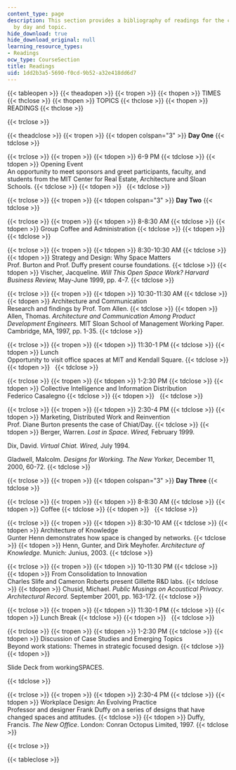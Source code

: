 ```yaml
---
content_type: page
description: This section provides a bibliography of readings for the course, organized
  by day and topic.
hide_download: true
hide_download_original: null
learning_resource_types:
- Readings
ocw_type: CourseSection
title: Readings
uid: 1dd2b3a5-5690-f0cd-9b52-a32e418dd6d7
---
```


{{< tableopen >}}
{{< theadopen >}}
{{< tropen >}}
{{< thopen >}}
TIMES
{{< thclose >}}
{{< thopen >}}
TOPICS
{{< thclose >}}
{{< thopen >}}
READINGS
{{< thclose >}}

{{< trclose >}}

{{< theadclose >}}
{{< tropen >}}
{{< tdopen colspan="3" >}}
**Day One**
{{< tdclose >}}

{{< trclose >}}
{{< tropen >}}
{{< tdopen >}}
6-9 PM
{{< tdclose >}}
{{< tdopen >}}
Opening Event  
An opportunity to meet sponsors and greet participants, faculty, and students from the MIT Center for Real Estate, Architecture and Sloan Schools.
{{< tdclose >}}
{{< tdopen >}}
 
{{< tdclose >}}

{{< trclose >}}
{{< tropen >}}
{{< tdopen colspan="3" >}}
**Day Two**
{{< tdclose >}}

{{< trclose >}}
{{< tropen >}}
{{< tdopen >}}
8-8:30 AM
{{< tdclose >}}
{{< tdopen >}}
Group Coffee and Administration
{{< tdclose >}}
{{< tdopen >}}
 
{{< tdclose >}}

{{< trclose >}}
{{< tropen >}}
{{< tdopen >}}
8:30-10:30 AM
{{< tdclose >}}
{{< tdopen >}}
Strategy and Design: Why Space Matters  
Prof. Burton and Prof. Duffy present course foundations.
{{< tdclose >}}
{{< tdopen >}}
Vischer, Jacqueline. _Will This Open Space Work?_ _Harvard Business Review,_ May-June 1999, pp. 4-7.
{{< tdclose >}}

{{< trclose >}}
{{< tropen >}}
{{< tdopen >}}
10:30-11:30 AM
{{< tdclose >}}
{{< tdopen >}}
Architecture and Communication  
Research and findings by Prof. Tom Allen.
{{< tdclose >}}
{{< tdopen >}}
Allen, Thomas. _Architecture and Communication Among Product Development Engineers._ MIT Sloan School of Management Working Paper. Cambridge, MA, 1997, pp. 1-35.
{{< tdclose >}}

{{< trclose >}}
{{< tropen >}}
{{< tdopen >}}
11:30-1 PM
{{< tdclose >}}
{{< tdopen >}}
Lunch  
Opportunity to visit office spaces at MIT and Kendall Square.
{{< tdclose >}}
{{< tdopen >}}
 
{{< tdclose >}}

{{< trclose >}}
{{< tropen >}}
{{< tdopen >}}
1-2:30 PM
{{< tdclose >}}
{{< tdopen >}}
Collective Intelligence and Information Distribution  
Federico Casalegno
{{< tdclose >}}
{{< tdopen >}}
 
{{< tdclose >}}

{{< trclose >}}
{{< tropen >}}
{{< tdopen >}}
2:30-4 PM
{{< tdclose >}}
{{< tdopen >}}
Marketing, Distributed Work and Reinvention  
Prof. Diane Burton presents the case of Chiat/Day.
{{< tdclose >}}
{{< tdopen >}}
Berger, Warren. _Lost in Space_. _Wired,_ February 1999.  
  
Dix, David. _Virtual Chiat._ _Wired,_ July 1994.  
  
Gladwell, Malcolm. _Designs for Working._ _The New Yorker,_ December 11, 2000, 60-72.
{{< tdclose >}}

{{< trclose >}}
{{< tropen >}}
{{< tdopen colspan="3" >}}
**Day Three**
{{< tdclose >}}

{{< trclose >}}
{{< tropen >}}
{{< tdopen >}}
8-8:30 AM
{{< tdclose >}}
{{< tdopen >}}
Coffee
{{< tdclose >}}
{{< tdopen >}}
 
{{< tdclose >}}

{{< trclose >}}
{{< tropen >}}
{{< tdopen >}}
8:30-10 AM
{{< tdclose >}}
{{< tdopen >}}
Architecture of Knowledge  
Gunter Henn demonstrates how space is changed by networks.
{{< tdclose >}}
{{< tdopen >}}
Henn, Gunter, and Dirk Meyhofer. _Architecture of Knowledge._ Munich: Junius, 2003.
{{< tdclose >}}

{{< trclose >}}
{{< tropen >}}
{{< tdopen >}}
10-11:30 PM
{{< tdclose >}}
{{< tdopen >}}
From Consolidation to Innovation  
Charles Slife and Cameron Roberts present Gillette R&D labs.
{{< tdclose >}}
{{< tdopen >}}
Chusid, Michael. _Public Musings on Acoustical Privacy_. _Architectural Record._ September 2001, pp. 163-172.
{{< tdclose >}}

{{< trclose >}}
{{< tropen >}}
{{< tdopen >}}
11:30-1 PM
{{< tdclose >}}
{{< tdopen >}}
Lunch Break
{{< tdclose >}}
{{< tdopen >}}
 
{{< tdclose >}}

{{< trclose >}}
{{< tropen >}}
{{< tdopen >}}
1-2:30 PM
{{< tdclose >}}
{{< tdopen >}}
Discussion of Case Studies and Emerging Topics  
Beyond work stations: Themes in strategic focused design.
{{< tdclose >}}
{{< tdopen >}}


Slide Deck from workingSPACES.


{{< tdclose >}}

{{< trclose >}}
{{< tropen >}}
{{< tdopen >}}
2:30-4 PM
{{< tdclose >}}
{{< tdopen >}}
Workplace Design: An Evolving Practice  
Professor and designer Frank Duffy on a series of designs that have changed spaces and attitudes.
{{< tdclose >}}
{{< tdopen >}}
Duffy, Francis. _The New Office_. London: Conran Octopus Limited, 1997.
{{< tdclose >}}

{{< trclose >}}

{{< tableclose >}}